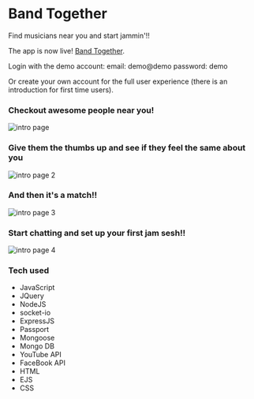 # Band Together

Find musicians near you and start jammin'!!

The app is now live! [Band Together](https://bandtogether-app.herokuapp.com/).

Login with the demo account:
email: demo@demo
password: demo

Or create your own account for the full user experience (there is an introduction for first time users).

### Checkout awesome people near you!

![intro page](https://image.ibb.co/c3xfEw/Screen_Shot_2017_12_30_at_1_41_32_AM.png)

### Give them the thumbs up and see if they feel the same about you

![intro page 2](https://image.ibb.co/igQe7G/Screen_Shot_2017_12_30_at_2_48_03_PM.png)

### And then it's a match!!

![intro page 3](https://image.ibb.co/eumdjw/Screen_Shot_2017_12_30_at_4_05_05_PM.png)

### Start chatting and set up your first jam sesh!!

![intro page 4](https://image.ibb.co/fj8urb/Screen_Shot_2017_12_30_at_4_41_03_PM.png)


### Tech used

* JavaScript
* JQuery
* NodeJS
* socket-io
* ExpressJS
* Passport
* Mongoose
* Mongo DB
* YouTube API
* FaceBook API
* HTML
* EJS
* CSS
